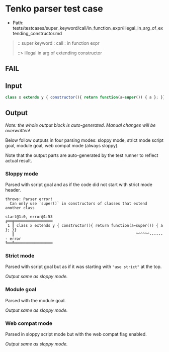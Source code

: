 # Tenko parser test case

- Path: tests/testcases/super_keyword/call/in_function_expr/illegal_in_arg_of_extending_constructor.md

> :: super keyword : call : in function expr
>
> ::> illegal in arg of extending constructor
## FAIL

## Input

`````js
class x extends y { constructor(){ return function(a=super()) { a }; }}
`````

## Output

_Note: the whole output block is auto-generated. Manual changes will be overwritten!_

Below follow outputs in four parsing modes: sloppy mode, strict mode script goal, module goal, web compat mode (always sloppy).

Note that the output parts are auto-generated by the test runner to reflect actual result.

### Sloppy mode

Parsed with script goal and as if the code did not start with strict mode header.

`````
throws: Parser error!
  Can only use `super()` in constructors of classes that extend another class

start@1:0, error@1:53
╔══╦═════════════════
 1 ║ class x extends y { constructor(){ return function(a=super()) { a }; }}
   ║                                                      ^^^^^^------- error
╚══╩═════════════════

`````

### Strict mode

Parsed with script goal but as if it was starting with `"use strict"` at the top.

_Output same as sloppy mode._

### Module goal

Parsed with the module goal.

_Output same as sloppy mode._

### Web compat mode

Parsed in sloppy script mode but with the web compat flag enabled.

_Output same as sloppy mode._
